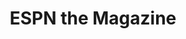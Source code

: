 ---
collection_archive: true
collection_awards: []
collection_category:
  - Editorial
  - Reportage
  - Humor
  - Sports + Athletes
  - Still Life + Details
  - Environments
  - Portraits
  - Color
collection_content: ''
collection_cover: 'https://d1sf55qlb7p6hz.cloudfront.net/cactus-16.jpg'
collection_cover_mobile: 'https://d1sf55qlb7p6hz.cloudfront.net/verticalcovers-24.jpg'
collection_description: >-
  Cactus League examines the intersection of fan culture and professional
  athletes during spring workouts. Baseball’s spring training brings the fans
  and players together while the hope for a new season breeds a jovial and loose
  atmosphere between the two.


  Featured on _PDN Photo of the Day._
collection_description_alignment: left
collection_exhibition: []
collection_filter: Commissioned + Stock
collection_hidden: false
collection_meta: 'Cactus League '
collection_preview:
  - 'https://d1sf55qlb7p6hz.cloudfront.net/espn_cactus_covers-1.jpg'
  - 'https://d1sf55qlb7p6hz.cloudfront.net/espn_cactus_covers-2.jpg'
  - 'https://d1sf55qlb7p6hz.cloudfront.net/espn_cactus_covers-3.jpg'
  - 'https://d1sf55qlb7p6hz.cloudfront.net/espn_cactus_covers-4.jpg'
cover_image: 'https://d1sf55qlb7p6hz.cloudfront.net/social-22.jpg'
date: ''
hide_footer: true
layout: blocks
logo: ''
navigation_theme: white
px_extra: true
slug: cactus-league
theme_color: '#FDE583'
theme_color_all_works: '#FB548C'
title: ESPN the Magazine
collection_blocks:
  - _bookshop_name: collections/media-row-start
    row_alignment: between
  - _bookshop_name: collections/media-element
    block: media-element
    color: '#B1CD6B'
    image: 'https://d1sf55qlb7p6hz.cloudfront.net/cactus-1.jpg'
    margin_left: '20'
    margin_right: ''
    margin_y: '100'
    width: '60'
  - _bookshop_name: collections/media-row
    row_alignment: between
  - _bookshop_name: collections/media-element
    block: media-element
    color: '#F6E483'
    image: 'https://d1sf55qlb7p6hz.cloudfront.net/cactus-3.jpg'
    margin_left: '5'
    margin_y: '100'
    width: '33'
  - _bookshop_name: collections/media-element
    block: media-element
    color: '#EEA998'
    image: 'https://d1sf55qlb7p6hz.cloudfront.net/cactus-2.jpg'
    margin_left: ''
    margin_right: '15'
    margin_y: '400'
    width: '40'
  - _bookshop_name: collections/media-row
    row_alignment: between
  - _bookshop_name: collections/media-element
    block: media-element
    color: '#CAD9E2'
    image: 'https://d1sf55qlb7p6hz.cloudfront.net/cactus-4.jpg'
    margin_left: '25'
    margin_y: '100'
    width: '50'
  - _bookshop_name: collections/media-row
    row_alignment: between
  - _bookshop_name: collections/media-element
    block: media-element
    color: '#F93832'
    image: 'https://d1sf55qlb7p6hz.cloudfront.net/cactus-5.jpg'
    margin_left: '0'
    margin_right: ''
    margin_y: '100'
    width: '33'
  - _bookshop_name: collections/media-element
    block: media-element
    color: '#FADABF'
    image: 'https://d1sf55qlb7p6hz.cloudfront.net/cactus-6.jpg'
    margin_left: '0'
    margin_right: '0'
    margin_y: '300'
    width: '60'
  - _bookshop_name: collections/media-row
    row_alignment: between
  - _bookshop_name: collections/media-element
    block: media-element
    color: '#5083E0'
    image: 'https://d1sf55qlb7p6hz.cloudfront.net/cactus-7.jpg'
    margin_left: '50'
    margin_right: '0'
    margin_y: '100'
    width: '33'
  - _bookshop_name: collections/media-row
    row_alignment: between
  - _bookshop_name: collections/media-element
    block: media-element
    color: '#DDE5F1'
    image: 'https://d1sf55qlb7p6hz.cloudfront.net/cactus-8.jpg'
    margin_left: '10'
    margin_right: ''
    margin_y: '100'
    width: '50'
  - _bookshop_name: collections/media-element
    block: media-element
    color: '#FEE5DA'
    image: 'https://d1sf55qlb7p6hz.cloudfront.net/cactus-9.jpg'
    margin_left: '0'
    margin_right: '5'
    margin_y: '300'
    width: '30'
  - _bookshop_name: collections/media-element
    block: media-element
    color: '#EA113C'
    image: 'https://d1sf55qlb7p6hz.cloudfront.net/cactus-10.jpg'
    margin_left: '45'
    margin_right: '0'
    margin_y: '100'
    width: '40'
  - _bookshop_name: collections/media-row
    row_alignment: between
  - _bookshop_name: collections/media-element
    block: media-element
    color: '#92D09F'
    image: 'https://d1sf55qlb7p6hz.cloudfront.net/cactus-11.jpg'
    margin_left: '10'
    margin_y: '100'
    width: '60'
  - _bookshop_name: collections/media-row
    row_alignment: between
  - _bookshop_name: collections/media-element
    block: media-element
    color: '#8CABA5'
    image: 'https://d1sf55qlb7p6hz.cloudfront.net/cactus-12.jpg'
    margin_left: '5'
    margin_right: ''
    margin_y: '400'
    width: '50'
  - _bookshop_name: collections/media-element
    block: media-element
    color: '#F4DFCE'
    image: 'https://d1sf55qlb7p6hz.cloudfront.net/cactus-13.jpg'
    margin_right: '10'
    margin_y: '100'
    width: '30'
  - _bookshop_name: collections/media-row
    row_alignment: between
  - _bookshop_name: collections/media-element
    block: media-element
    color: '#B0CB97'
    image: 'https://d1sf55qlb7p6hz.cloudfront.net/cactus-14.jpg'
    margin_left: '10'
    margin_right: ''
    margin_y: '100'
    width: '33'
  - _bookshop_name: collections/media-element
    block: media-element
    color: '#3850A3'
    image: 'https://d1sf55qlb7p6hz.cloudfront.net/cactus-15.jpg'
    margin_left: ''
    margin_right: '20'
    margin_y: '400'
    width: '33'
  - _bookshop_name: collections/media-row
    row_alignment: between
  - _bookshop_name: collections/media-element
    block: media-element
    color: '#CDE5F3'
    image: 'https://d1sf55qlb7p6hz.cloudfront.net/cactus-16.jpg'
    margin_left: '10'
    margin_y: '100'
    width: '66'
collection_press:
  - content: _PDN Photo of the Day_
    template: popup-text-element
  - content: Press List Item
    template: popup-text-element
---